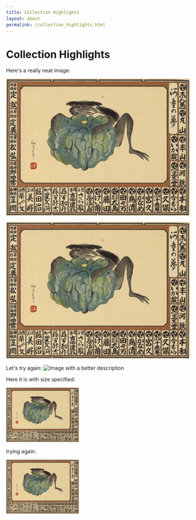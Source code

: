 ```yaml
---
title: Collection Highlights
layout: about
permalink: /collection_highlights.html
---
```



# Collection Highlights

Here's a really neat image:

![Image I'm sharing with you](/objects/coll001.jpeg)

![Image I'm sharing with you no first slash](objects/coll001.jpeg)


Let's try again:
![Image with a better description]("https://github.com/gabrielesh/yokai-senjafuda-01/blob/main/objects/coll001.jpeg")


Here it is with size specified:

<img src="/objects/coll001.jpeg" alt="first image in collection" width="200"/>

trying again:

<img src="https://github.com/gabrielesh/yokai-senjafuda-01/blob/main/objects/coll001.jpeg" alt="first image in collection" width="200"/>
